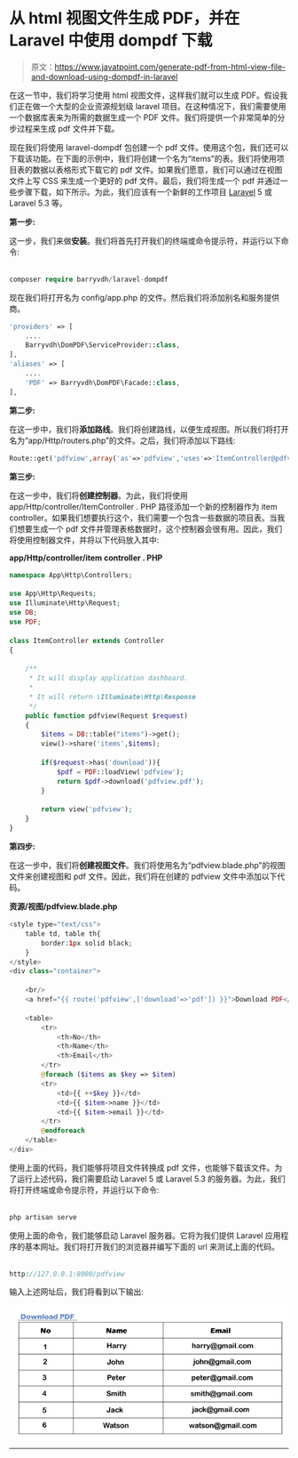 # 从 html 视图文件生成 PDF，并在 Laravel 中使用 dompdf 下载

> 原文：<https://www.javatpoint.com/generate-pdf-from-html-view-file-and-download-using-dompdf-in-laravel>

在这一节中，我们将学习使用 html 视图文件，这样我们就可以生成 PDF。假设我们正在做一个大型的企业资源规划级 laravel 项目。在这种情况下，我们需要使用一个数据库表来为所需的数据生成一个 PDF 文件。我们将提供一个非常简单的分步过程来生成 pdf 文件并下载。

现在我们将使用 laravel-dompdf 包创建一个 pdf 文件。使用这个包，我们还可以下载该功能。在下面的示例中，我们将创建一个名为“items”的表。我们将使用项目表的数据以表格形式下载它的 pdf 文件。如果我们愿意，我们可以通过在视图文件上写 CSS 来生成一个更好的 pdf 文件。最后，我们将生成一个 pdf 并通过一些步骤下载，如下所示。为此，我们应该有一个新鲜的工作项目 [Laravel](https://www.javatpoint.com/laravel) 5 或 Laravel 5.3 等。

**第一步:**

这一步，我们来做**安装**。我们将首先打开我们的终端或命令提示符，并运行以下命令:

```php

composer require barryvdh/laravel-dompdf

```

现在我们将打开名为 config/app.php 的文件。然后我们将添加别名和服务提供商。

```php
'providers' => [
	....
	Barryvdh\DomPDF\ServiceProvider::class,
],
'aliases' => [
	....
	'PDF' => Barryvdh\DomPDF\Facade::class,
],

```

**第二步:**

在这一步中，我们将**添加路线**。我们将创建路线，以便生成视图。所以我们将打开名为“app/Http/routers.php”的文件。之后，我们将添加以下路线:

```php
Route::get('pdfview',array('as'=>'pdfview','uses'=>'ItemController@pdfview'));

```

**第三步:**

在这一步中，我们将**创建控制器**。为此，我们将使用 app/Http/controller/ItemController . PHP 路径添加一个新的控制器作为 item controller。如果我们想要执行这个，我们需要一个包含一些数据的项目表。当我们想要生成一个 pdf 文件并管理表格数据时，这个控制器会很有用。因此，我们将使用控制器文件，并将以下代码放入其中:

**app/Http/controller/item controller . PHP**

```php
namespace App\Http\Controllers;

use App\Http\Requests;
use Illuminate\Http\Request;
use DB;
use PDF;

class ItemController extends Controller
{

    /**
     * It will display application dashboard.
     *
     * It will return \Illuminate\Http\Response
     */
    public function pdfview(Request $request)
    {
        $items = DB::table("items")->get();
        view()->share('items',$items);

        if($request->has('download')){
            $pdf = PDF::loadView('pdfview');
            return $pdf->download('pdfview.pdf');
        }

        return view('pdfview');
    }
}

```

**第四步:**

在这一步中，我们将**创建视图文件**。我们将使用名为“pdfview.blade.php”的视图文件来创建视图和 pdf 文件。因此，我们将在创建的 pdfview 文件中添加以下代码。

**资源/视图/pdfview.blade.php**

```php
<style type="text/css">
	table td, table th{
		border:1px solid black;
	}
</style>
<div class="container">

	<br/>
	<a href="{{ route('pdfview',['download'=>'pdf']) }}">Download PDF</a>

	<table>
		<tr>
			<th>No</th>
			<th>Name</th>
			<th>Email</th>
		</tr>
		@foreach ($items as $key => $item)
		<tr>
			<td>{{ ++$key }}</td>
			<td>{{ $item->name }}</td>
			<td>{{ $item->email }}</td>
		</tr>
		@endforeach
	</table>
</div>

```

使用上面的代码，我们能够将项目文件转换成 pdf 文件，也能够下载该文件。为了运行上述代码，我们需要启动 Laravel 5 或 Laravel 5.3 的服务器。为此，我们将打开终端或命令提示符，并运行以下命令:

```php

php artisan serve

```

使用上面的命令，我们能够启动 Laravel 服务器。它将为我们提供 Laravel 应用程序的基本网址。我们将打开我们的浏览器并编写下面的 url 来测试上面的代码。

```php

http://127.0.0.1:8000/pdfview

```

输入上述网址后，我们将看到以下输出:

![Generate PDF from html view file and download using dompdf in Laravel](img/06456fcdcad54d03980177ca52e19061.png)

* * *